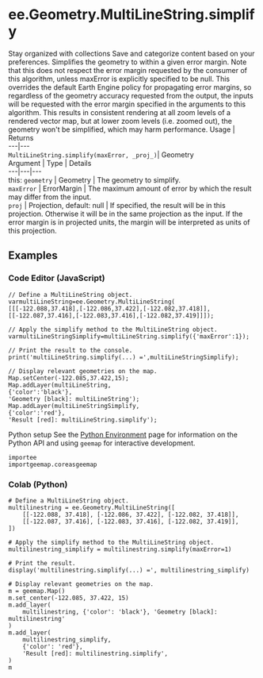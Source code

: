  
#  ee.Geometry.MultiLineString.simplify
Stay organized with collections  Save and categorize content based on your preferences. 
Simplifies the geometry to within a given error margin. Note that this does not respect the error margin requested by the consumer of this algorithm, unless maxError is explicitly specified to be null.
This overrides the default Earth Engine policy for propagating error margins, so regardless of the geometry accuracy requested from the output, the inputs will be requested with the error margin specified in the arguments to this algorithm. This results in consistent rendering at all zoom levels of a rendered vector map, but at lower zoom levels (i.e. zoomed out), the geometry won't be simplified, which may harm performance.
Usage | Returns  
---|---  
`MultiLineString.simplify(maxError, _proj_)`|  Geometry  
Argument | Type | Details  
---|---|---  
this: `geometry` | Geometry | The geometry to simplify.  
`maxError` | ErrorMargin | The maximum amount of error by which the result may differ from the input.  
`proj` | Projection, default: null | If specified, the result will be in this projection. Otherwise it will be in the same projection as the input. If the error margin is in projected units, the margin will be interpreted as units of this projection.  
## Examples
### Code Editor (JavaScript)
```
// Define a MultiLineString object.
varmultiLineString=ee.Geometry.MultiLineString(
[[[-122.088,37.418],[-122.086,37.422],[-122.082,37.418]],
[[-122.087,37.416],[-122.083,37.416],[-122.082,37.419]]]);

// Apply the simplify method to the MultiLineString object.
varmultiLineStringSimplify=multiLineString.simplify({'maxError':1});

// Print the result to the console.
print('multiLineString.simplify(...) =',multiLineStringSimplify);

// Display relevant geometries on the map.
Map.setCenter(-122.085,37.422,15);
Map.addLayer(multiLineString,
{'color':'black'},
'Geometry [black]: multiLineString');
Map.addLayer(multiLineStringSimplify,
{'color':'red'},
'Result [red]: multiLineString.simplify');
```

Python setup
See the [ Python Environment](https://developers.google.com/earth-engine/guides/python_install) page for information on the Python API and using `geemap` for interactive development.
```
importee
importgeemap.coreasgeemap
```

### Colab (Python)
```
# Define a MultiLineString object.
multilinestring = ee.Geometry.MultiLineString([
    [[-122.088, 37.418], [-122.086, 37.422], [-122.082, 37.418]],
    [[-122.087, 37.416], [-122.083, 37.416], [-122.082, 37.419]],
])

# Apply the simplify method to the MultiLineString object.
multilinestring_simplify = multilinestring.simplify(maxError=1)

# Print the result.
display('multilinestring.simplify(...) =', multilinestring_simplify)

# Display relevant geometries on the map.
m = geemap.Map()
m.set_center(-122.085, 37.422, 15)
m.add_layer(
    multilinestring, {'color': 'black'}, 'Geometry [black]: multilinestring'
)
m.add_layer(
    multilinestring_simplify,
    {'color': 'red'},
    'Result [red]: multilinestring.simplify',
)
m
```

